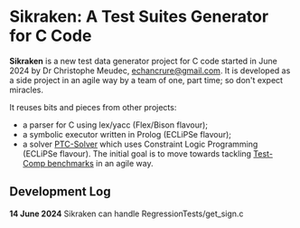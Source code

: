 # Sikraken: A Test Suites Generator for C Code

**Sikraken** is a new test data generator project for C code started in June 2024 by Dr Christophe Meudec, echancrure@gmail.com.
It is developed as a side project in an agile way by a team of one, part time; so don't expect miracles.

It reuses bits and pieces from other projects:
  - a parser for C using lex/yacc (Flex/Bison flavour);
  - a symbolic executor written in Prolog (ECLiPSe flavour);
  - a solver [PTC-Solver](https://github.com/echancrure/PTC-Solver) which uses Constraint Logic Programming (ECLiPSe flavour).
The initial goal is to move towards tackling [Test-Comp benchmarks](https://test-comp.sosy-lab.org/) in an agile way.

## Development Log
**14 June 2024** Sikraken can handle RegressionTests/get_sign.c
